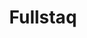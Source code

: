 ---
title: Fullstaq
type: partner
category: bronze
order: 1
logo: /images/partners/fullstaq.png
website: https://fullstaq.com/
draft: false
---